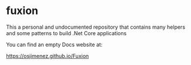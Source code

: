# fuxion

This a personal and undocumented repository that contains many helpers and some patterns to build .Net Core applications

You can find an empty Docs website at:

https://osjimenez.github.io/Fuxion